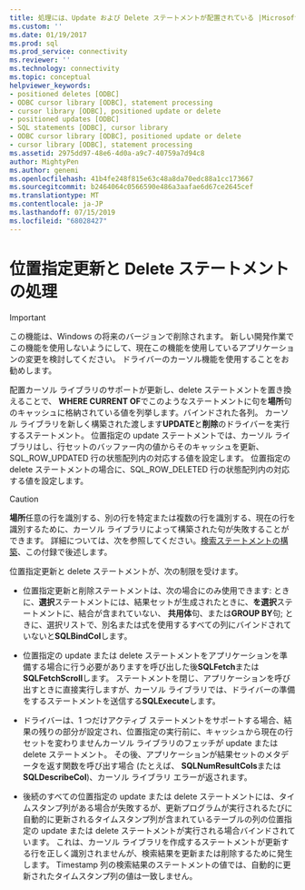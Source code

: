 ```yaml
---
title: 処理には、Update および Delete ステートメントが配置されている |Microsoft Docs
ms.custom: ''
ms.date: 01/19/2017
ms.prod: sql
ms.prod_service: connectivity
ms.reviewer: ''
ms.technology: connectivity
ms.topic: conceptual
helpviewer_keywords:
- positioned deletes [ODBC]
- ODBC cursor library [ODBC], statement processing
- cursor library [ODBC], positioned update or delete
- positioned updates [ODBC]
- SQL statements [ODBC], cursor library
- ODBC cursor library [ODBC], positioned update or delete
- cursor library [ODBC], statement processing
ms.assetid: 2975dd97-48e6-4d0a-a9c7-40759a7d94c8
author: MightyPen
ms.author: genemi
ms.openlocfilehash: 41b4fe248f815e63c48a8da70edc88a1cc173667
ms.sourcegitcommit: b2464064c0566590e486a3aafae6d67ce2645cef
ms.translationtype: MT
ms.contentlocale: ja-JP
ms.lasthandoff: 07/15/2019
ms.locfileid: "68028427"
---
```

# <a name="processing-positioned-update-and-delete-statements"></a>位置指定更新と Delete ステートメントの処理
> [!IMPORTANT]  
>  この機能は、Windows の将来のバージョンで削除されます。 新しい開発作業でこの機能を使用しないようにして、現在この機能を使用しているアプリケーションの変更を検討してください。 ドライバーのカーソル機能を使用することをお勧めします。  
  
 配置カーソル ライブラリのサポートが更新し、delete ステートメントを置き換えることで、 **WHERE CURRENT OF**でこのようなステートメントに句を**場所**句のキャッシュに格納されている値を列挙します。バインドされた各列。 カーソル ライブラリを新しく構築された渡します**UPDATE**と**削除**のドライバーを実行するステートメント。 位置指定の update ステートメントでは、カーソル ライブラリはし、行セットのバッファー内の値からそのキャッシュを更新、SQL_ROW_UPDATED 行の状態配列内の対応する値を設定します。 位置指定の delete ステートメントの場合に、SQL_ROW_DELETED 行の状態配列内の対応する値を設定します。  
  
> [!CAUTION]  
>  **場所**任意の行を識別する、別の行を特定または複数の行を識別する、現在の行を識別するために、カーソル ライブラリによって構築された句が失敗することができます。 詳細については、次を参照してください。[検索ステートメントの構築](../../../odbc/reference/appendixes/constructing-searched-statements.md)、この付録で後述します。  
  
 位置指定更新と delete ステートメントが、次の制限を受けます。  
  
-   位置指定更新と削除ステートメントは、次の場合にのみ使用できます: ときに、**選択**ステートメントには、結果セットが生成されたときに、**を選択**ステートメントに、結合が含まれていない、 **共用体**句、または**GROUP BY**句; ときに、選択リストで、別名または式を使用するすべての列にバインドされていないと**SQLBindCol**します。  
  
-   位置指定の update または delete ステートメントをアプリケーションを準備する場合に行う必要がありますを呼び出した後**SQLFetch**または**SQLFetchScroll**します。 ステートメントを閉じ、アプリケーションを呼び出すときに直接実行しますが、カーソル ライブラリでは、ドライバーの準備をするステートメントを送信する**SQLExecute**します。  
  
-   ドライバーは、1 つだけアクティブ ステートメントをサポートする場合、結果の残りの部分が設定され、位置指定の実行前に、キャッシュから現在の行セットを変わりませんカーソル ライブラリのフェッチが update または delete ステートメント。 その後、アプリケーションが結果セットのメタデータを返す関数を呼び出す場合 (たとえば、 **SQLNumResultCols**または**SQLDescribeCol**)、カーソル ライブラリ エラーが返されます。  
  
-   後続のすべての位置指定の update または delete ステートメントには、タイムスタンプ列がある場合が失敗するが、更新プログラムが実行されるたびに自動的に更新されるタイムスタンプ列が含まれているテーブルの列の位置指定の update または delete ステートメントが実行される場合バインドされています。 これは、カーソル ライブラリを作成するステートメントが更新する行を正しく識別されませんが、検索結果を更新または削除するために発生します。 Timestamp 列の検索結果のステートメントの値では、自動的に更新されたタイムスタンプ列の値は一致しません。
